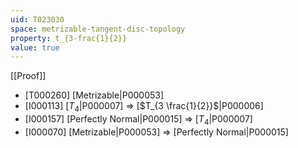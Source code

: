 ```yaml
---
uid: T023030
space: metrizable-tangent-disc-topology
property: t_{3-frac{1}{2}}
value: true
---
```

[[Proof]]

* [T000260] [Metrizable|P000053]
* [I000113] [$T_4$|P000007] => [$T_{3 \frac{1}{2}}$|P000006]
* [I000157] [Perfectly Normal|P000015] => [$T_4$|P000007]
* [I000070] [Metrizable|P000053] => [Perfectly Normal|P000015]

